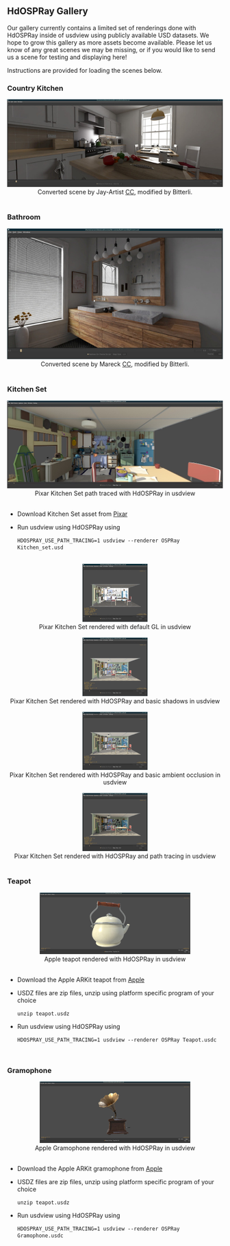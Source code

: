 ## HdOSPRay Gallery

Our gallery currently contains a limited set of renderings done with HdOSPRay
inside of usdview using publicly available USD datasets. We hope to grow this
gallery as more assets become available. Please let us know of any great scenes
we may be missing, or if you would like to send us a scene for testing and
displaying here!

Instructions are provided for loading the scenes below.

### Country Kitchen

<center>
<img src="images/hdospray_kitchen2.jpg" alt="Country Kitchen">
<br/>
Converted scene by Jay-Artist <a href="https://creativecommons.org/licenses/by/3.0/">CC</a>, modified by Bitterli.
<br/>
</center>
<br/>

### Bathroom

<center>
<img src="images/hdospray_bathroom.jpg" alt="Bathroom">
<br/>
Converted scene by Mareck <a href="https://creativecommons.org/publicdomain/zero/1.0/">CC</a>, modified by Bitterli.
<br/>
</center>
<br/>

### Kitchen Set

<center>
<img src="images/hdospray_kitchen_pt.jpg" alt="Pixar Kitchen Set path traced with HdOSPRay in usdview">
<br/>
Pixar Kitchen Set path traced with HdOSPRay in usdview
<br/>
</center>
<br/>

- Download Kitchen Set asset from [Pixar](http://graphics.pixar.com/usd/downloads.html)
- Run usdview using HdOSPRay using

    ```
    HDOSPRAY_USE_PATH_TRACING=1 usdview --renderer OSPRay Kitchen_set.usd
    ```
<br/>

<center>
<img src="images/usd_gl_thumbnail.jpg" alt="Pixar Kitchen Set GL" width=30%>
<br/>
Pixar Kitchen Set rendered with default GL in usdview
<br/>
</center>
<br/>

<center>
<img src="images/usd_shadows_thumbnail.jpg" alt="Pixar Kitchen Set shadows" width=30%>
<br/>
Pixar Kitchen Set rendered with HdOSPRay and basic shadows in usdview
<br/>
</center>
<br/>

<center>
<img src="images/usd_ao_thumbnail.jpg" alt="Pixar Kitchen Set AO" width=30%>
<br/>
Pixar Kitchen Set rendered with HdOSPRay and basic ambient 
occlusion in usdview
<br/>
</center>
<br/>


<center>
<img src="images/usd_pt_thumbnail.jpg" alt="Pixar Kitchen Set path traced" width=30%>
<br/>
Pixar Kitchen Set rendered with HdOSPRay and path tracing in usdview
<br/>
</center>
<br/>

### Teapot

<center>
<img src="images/hdospray_teapot2_thumbnail.jpg" alt="Teapot" width=70%>
<br/>
Apple teapot rendered with HdOSPRay in usdview
<br/>
</center>
<br/>

- Download the Apple ARKit teapot from [Apple](https://developer.apple.com/arkit/gallery/models/teapot/teapot.usdz)
- USDZ files are zip files, unzip using platform specific program of your choice

    ```
    unzip teapot.usdz
    ```

- Run usdview using HdOSPRay using

    ```
    HDOSPRAY_USE_PATH_TRACING=1 usdview --renderer OSPRay Teapot.usdc
    ```
<br/>

### Gramophone

<center>
<img src="images/hdospray_gramophone_thumbnail.jpg" alt="Gramophone" width=70%>
<br/>
Apple Gramophone rendered with HdOSPRay in usdview
<br/>
</center>
<br/>

- Download the Apple ARKit gramophone from [Apple](https://developer.apple.com/arkit/gallery/models/gramophone/gramophone.usdz)
- USDZ files are zip files, unzip using platform specific program of your choice

    ```
    unzip teapot.usdz
    ```

- Run usdview using HdOSPRay using

    ```
    HDOSPRAY_USE_PATH_TRACING=1 usdview --renderer OSPRay Gramophone.usdc
    ```
<br/>
